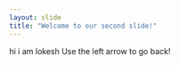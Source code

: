 ```yaml
---
layout: slide
title: "Welcome to our second slide!"
---
```

hi i am lokesh
Use the left arrow to go back!
